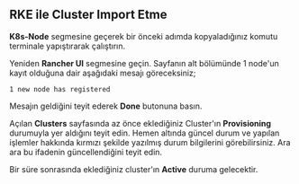 ## RKE ile Cluster Import Etme

**K8s-Node** segmesine geçerek bir önceki adımda kopyaladığınız komutu terminale yapıştırarak çalıştırın.

Yeniden **Rancher UI** segmesine geçin. Sayfanın alt bölümünde 1 node'un kayıt olduğuna dair aşağıdaki mesajı göreceksiniz;

`1 new node has registered`

Mesajın geldiğini teyit ederek **Done** butonuna basın.

Açılan **Clusters** sayfasında az önce eklediğiniz Cluster'ın **Provisioning** durumuyla yer aldığını teyit edin. Hemen altında güncel durum ve yapılan işlemler hakkında kırmızı şekilde yazılmış durum bilgilerini görebilirsiniz. Ara ara bu ifadenin güncellendiğini teyit edin.

Bir süre sonrasında eklediğiniz cluster'ın **Active** duruma gelecektir.